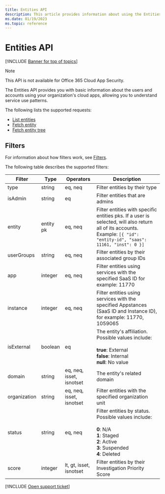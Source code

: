```yaml
---
title: Entities API
description: This article provides information about using the Entities API.
ms.date: 01/19/2023
ms.topic: reference
---
```

# Entities API

[!INCLUDE [Banner for top of topics](includes/banner.md)]

> [!NOTE]
> This API is not available for Office 365 Cloud App Security.

The Entities API provides you with basic information about the users and accounts using your organization's cloud apps, allowing you to understand service use patterns.

The following lists the supported requests:

- [List entities](api-entities-list.md)
- [Fetch entity](api-entities-fetch.md)
- [Fetch entity tree](api-entities-fetch-tree.md)

## Filters

For information about how filters work, see [Filters](api-introduction.md#filters).

The following table describes the supported filters:

| Filter | Type | Operators | Description |
| --- | --- | --- | --- |
| type| string | eq, neq | Filter entities by their type |
| isAdmin | string | eq | Filter entities that are admins |
| entity | entity pk | eq, neq | Filter entities with specific entities pks. If a user is selected, will also return all of its accounts. Example: `[{ "id": "entity-id", "saas": 11161, "inst": 0 }]` |
| userGroups |string | eq, neq | Filter entities by their associated group IDs |
| app | integer | eq, neq | Filter entities using services with the specified SaaS ID for example: 11770 |
| instance | integer | eq, neq | Filter entities using services with the specified Appstances (SaaS ID and Instance ID), for example: 11770, 1059065 |
| isExternal | boolean | eq | The entity's affiliation. Possible values include:<br /><br />**true**: External<br />**false**: Internal<br />**null**: No value |
| domain | string | eq, neq, isset, isnotset | The entity's related domain |
| organization | string | eq, neq, isset, isnotset | Filter entities with the specified organization unit |
| status | string | eq, neq | Filter entities by status. Possible values include:<br /><br />**0**: N/A<br />**1**: Staged<br />**2**: Active<br />**3**: Suspended<br />**4**: Deleted |
| score | integer | lt, gt, isset, isnotset | Filter entities by their Investigation Priority Score |

[!INCLUDE [Open support ticket](includes/support.md)]
